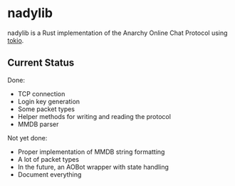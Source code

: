 # nadylib

nadylib is a Rust implementation of the Anarchy Online Chat Protocol using [tokio](https://tokio.rs/).

## Current Status

Done:
* TCP connection
* Login key generation
* Some packet types
* Helper methods for writing and reading the protocol
* MMDB parser

Not yet done:
* Proper implementation of MMDB string formatting
* A lot of packet types
* In the future, an AOBot wrapper with state handling
* Document everything
